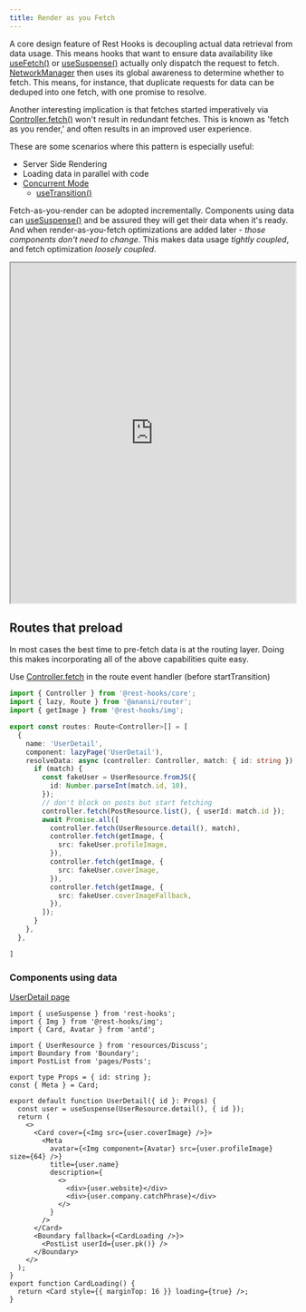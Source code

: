```yaml
---
title: Render as you Fetch
---
```


A core design feature of Rest Hooks is decoupling actual data retrieval from data
usage. This means hooks that want to ensure data availability like [useFetch()](../api/useFetch)
or [useSuspense()](../api/useSuspense) actually only dispatch the request to fetch. [NetworkManager](../api/NetworkManager)
then uses its global awareness to determine whether to fetch. This means, for instance, that
duplicate requests for data can be deduped into one fetch, with one promise to resolve.

Another interesting implication is that fetches started imperatively via [Controller.fetch()](../api/Controller.md#fetch)
won't result in redundant fetches. This is known as 'fetch as you render,' and often results
in an improved user experience.

These are some scenarios where this pattern is especially useful:

- Server Side Rendering
- Loading data in parallel with code
- [Concurrent Mode](https://reactjs.org/docs/concurrent-mode-intro.html)
  - [useTransition()](https://reactjs.org/docs/concurrent-mode-reference.html#usetransition)

Fetch-as-you-render can be adopted incrementally. Components using data can [useSuspense()](../api/useSuspense)
and be assured they will get their data when it's ready. And when render-as-you-fetch optimizations
are added later - _those components don't need to change_. This makes data usage _tightly coupled_,
and fetch optimization _loosely coupled_.

<iframe src="https://stackblitz.com/github/ntucker/anansi/tree/ec2bfc36a17a8d40404717f5d7f02d7089916a5b/examples/concurrent?embed=1&file=src/routing/routes.tsx&hidedevtools=1&view=preview&initialpath=%2Fuser%2F1" width="100%" height="600"></iframe>

## Routes that preload

In most cases the best time to pre-fetch data is at the routing layer. Doing this
makes incorporating all of the above capabilities quite easy.

Use [Controller.fetch](../api/Controller#fetch) in the route event handler (before startTransition)

<!--<iframe src="https://stackblitz.com/github/ntucker/anansi/tree/master/examples/concurrent?embed=1&file=src/routing/routes.tsx&hideExplorer=1&hidedevtools=1&view=editor" width="100%" height="600"></iframe>-->

```ts
import { Controller } from '@rest-hooks/core';
import { lazy, Route } from '@anansi/router';
import { getImage } from '@rest-hooks/img';

export const routes: Route<Controller>[] = [
  {
    name: 'UserDetail',
    component: lazyPage('UserDetail'),
    resolveData: async (controller: Controller, match: { id: string }) => {
      if (match) {
        const fakeUser = UserResource.fromJS({
          id: Number.parseInt(match.id, 10),
        });
        // don't block on posts but start fetching
        controller.fetch(PostResource.list(), { userId: match.id });
        await Promise.all([
          controller.fetch(UserResource.detail(), match),
          controller.fetch(getImage, {
            src: fakeUser.profileImage,
          }),
          controller.fetch(getImage, {
            src: fakeUser.coverImage,
          }),
          controller.fetch(getImage, {
            src: fakeUser.coverImageFallback,
          }),
        ]);
      }
    },
  },

]
```



### Components using data

[UserDetail page](https://stackblitz.com/github/ntucker/anansi/tree/master/examples/concurrent?file=src%2Fpages%2FUserDetail%2Findex.tsx)

```tsx
import { useSuspense } from 'rest-hooks';
import { Img } from '@rest-hooks/img';
import { Card, Avatar } from 'antd';

import { UserResource } from 'resources/Discuss';
import Boundary from 'Boundary';
import PostList from 'pages/Posts';

export type Props = { id: string };
const { Meta } = Card;

export default function UserDetail({ id }: Props) {
  const user = useSuspense(UserResource.detail(), { id });
  return (
    <>
      <Card cover={<Img src={user.coverImage} />}>
        <Meta
          avatar={<Img component={Avatar} src={user.profileImage} size={64} />}
          title={user.name}
          description={
            <>
              <div>{user.website}</div>
              <div>{user.company.catchPhrase}</div>
            </>
          }
        />
      </Card>
      <Boundary fallback={<CardLoading />}>
        <PostList userId={user.pk()} />
      </Boundary>
    </>
  );
}
export function CardLoading() {
  return <Card style={{ marginTop: 16 }} loading={true} />;
}
```
